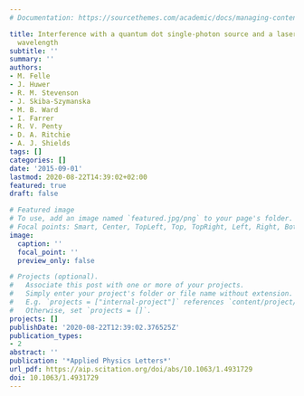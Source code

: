 ```yaml
---
# Documentation: https://sourcethemes.com/academic/docs/managing-content/

title: Interference with a quantum dot single-photon source and a laser at telecom
  wavelength
subtitle: ''
summary: ''
authors:
- M. Felle
- J. Huwer
- R. M. Stevenson
- J. Skiba-Szymanska
- M. B. Ward
- I. Farrer
- R. V. Penty
- D. A. Ritchie
- A. J. Shields
tags: []
categories: []
date: '2015-09-01'
lastmod: 2020-08-22T14:39:02+02:00
featured: true
draft: false

# Featured image
# To use, add an image named `featured.jpg/png` to your page's folder.
# Focal points: Smart, Center, TopLeft, Top, TopRight, Left, Right, BottomLeft, Bottom, BottomRight.
image:
  caption: ''
  focal_point: ''
  preview_only: false

# Projects (optional).
#   Associate this post with one or more of your projects.
#   Simply enter your project's folder or file name without extension.
#   E.g. `projects = ["internal-project"]` references `content/project/deep-learning/index.md`.
#   Otherwise, set `projects = []`.
projects: []
publishDate: '2020-08-22T12:39:02.376525Z'
publication_types:
- 2
abstract: ''
publication: '*Applied Physics Letters*'
url_pdf: https://aip.scitation.org/doi/abs/10.1063/1.4931729
doi: 10.1063/1.4931729
---
```

